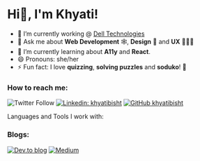 # Hi👋, I'm Khyati!

<!--
**khyatibisht/khyatibisht** is a ✨ _special_ ✨ repository because its `README.md` (this file) appears on your GitHub profile.
Here are some ideas to get you started:
- 👯 I’m looking to collaborate on ...
- 🤔 I’m looking for help with ...
- 📫 How to reach me: [Twitter](https://twitter.com/Khyati_Bisht) or [LinkedIn](https://www.linkedin.com/in/khyatibisht/)
-->


- 🔭 I’m currently working @ [Dell Technologies](https://www.dell.com/en-in/dt/corporate/about-us/who-we-are.htm)
- 💬 Ask me about **Web Development** 🕸, **Design** 🎨 and **UX** 👩🏻‍💻
- 🌱 I’m currently learning about **A11y** and **React**.
- 😄 Pronouns: she/her
- ⚡ Fun fact: I love **quizzing**, **solving puzzles** and **soduko**! 🧩


### How to reach me:

![Twitter Follow](https://img.shields.io/twitter/follow/Khyati_Bisht?style=social)
[![Linkedin: khyatibisht](https://img.shields.io/badge/-khyatibisht-blue?style=flat-square&logo=Linkedin&logoColor=white&link=https://www.linkedin.com/in/khyatibisht/)](https://www.linkedin.com/in/khyatibisht/)
[![GitHub khyatibisht](https://img.shields.io/github/followers/khyatibisht?label=follow&style=social)](https://github.com/khyatibisht)
  
Languages and Tools I work with: 

### Blogs:
[![Dev.to blog](https://img.shields.io/badge/dev.to-0A0A0A?style=for-the-badge&logo=dev.to&logoColor=white)](https://dev.to/khyatibisht)
[![Medium](https://img.shields.io/badge/Medium-12100E?style=for-the-badge&logo=medium&logoColor=white)](https://medium.com/@khyati.bisht)


<!--//Languages/Tech stack well versed with:
//Github stats
-->
